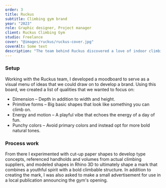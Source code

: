 ```yaml
---
order: 3
title: Ruckus
subtitle: Climbing gym brand
year: "2023"
role: Graphic designer, Project manager
client: Ruckus Climbing Gym
studio: Freelance
cover: "@images/ruckus/ruckus-cover.jpg"
coverAlt: Some text
description: "The team behind Ruckus discovered a love of indoor climbing through their daughter, who took an interest in the activity at a young age. Dissatisfied with the lack of quality climbing options in their area, they built a new facility and wanted an identity to match the rambunctious spirit of kids and the kids-at-heart."
---
```


### Setup
Working with the Ruckus team, I developed a moodboard to serve as a visual menu of ideas that we could draw on to develop a brand. Using this board, we created a list of qualities that we wanted to focus on: 
- Dimension – Depth in addition to width and height.
- Primitive forms – Big basic shapes that look like something you can climb on.
- Energy and motion – A playful vibe that echoes the energy of a day of fun.
- Punchy colors – Avoid primary colors and instead opt for more bold natural tones.

### Process work
From there I experimented with cut-up paper shapes to develop type concepts, referenced handholds and volumes from actual climbing suppliers, and modeled shapes in Rhino 3D to ultimately shape a mark that combines a youthful spirit with a bold climbable structure.
In addition to creating the mark, I was also asked to make a small advertisement for use in a local publication announcing the gym's opening.